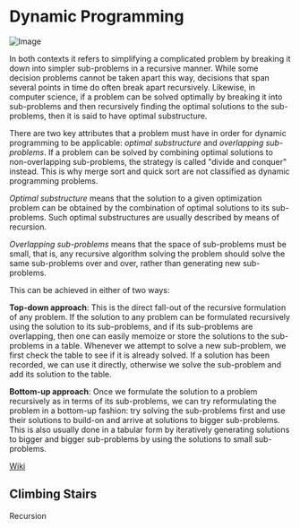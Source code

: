 # Dynamic Programming

![Image](https://upload.wikimedia.org/wikipedia/commons/0/03/Shortest_path_optimal_substructure.svg)

In both contexts it refers to simplifying a complicated problem by breaking it down into simpler sub-problems in a recursive manner. While some decision problems cannot be taken apart this way, decisions that span several points in time do often break apart recursively. Likewise, in computer science, if a problem can be solved optimally by breaking it into sub-problems and then recursively finding the optimal solutions to the sub-problems, then it is said to have optimal substructure.

There are two key attributes that a problem must have in order for dynamic programming to be applicable: _optimal substructure_ and _overlapping sub-problems_. If a problem can be solved by combining optimal solutions to non-overlapping sub-problems, the strategy is called "divide and conquer" instead. This is why merge sort and quick sort are not classified as dynamic programming problems.

_Optimal substructure_ means that the solution to a given optimization problem can be obtained by the combination of optimal solutions to its sub-problems. Such optimal substructures are usually described by means of recursion.

_Overlapping sub-problems_ means that the space of sub-problems must be small, that is, any recursive algorithm solving the problem should solve the same sub-problems over and over, rather than generating new sub-problems.

This can be achieved in either of two ways:

**Top-down approach**: This is the direct fall-out of the recursive formulation of any problem. If the solution to any problem can be formulated recursively using the solution to its sub-problems, and if its sub-problems are overlapping, then one can easily memoize or store the solutions to the sub-problems in a table. Whenever we attempt to solve a new sub-problem, we first check the table to see if it is already solved. If a solution has been recorded, we can use it directly, otherwise we solve the sub-problem and add its solution to the table.

**Bottom-up approach**: Once we formulate the solution to a problem recursively as in terms of its sub-problems, we can try reformulating the problem in a bottom-up fashion: try solving the sub-problems first and use their solutions to build-on and arrive at solutions to bigger sub-problems. This is also usually done in a tabular form by iteratively generating solutions to bigger and bigger sub-problems by using the solutions to small sub-problems.

[Wiki](https://en.wikipedia.org/wiki/Dynamic_programming)

## Climbing Stairs

Recursion
